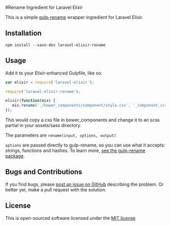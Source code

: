 #Rename Ingredient for Laravel Elixir

This is a simple [gulp-rename](https://www.npmjs.org/package/gulp-rename) wrapper ingredient for Laravel Elixir.

## Installation

`npm install --save-dev laravel-elixir-rename`

## Usage

Add it to your Elixir-enhanced Gulpfile, like so:

```javascript
var elixir = require('laravel-elixir');

require('laravel-elixir-rename');

elixir(function(mix) {
   mix.rename('./bower_components/component/style.css', '_component.scss', './assets/sass');
});
```

This would copy a css file in bower_components and change it to an scss partial in your assets/sass directory.

The parameters are `rename(input, options, output)`

`options` are passed directly to gulp-rename, so you can use what it accepts: strings, 
functions and hashes. To learn more, [see the gulp-rename package](https://www.npmjs.org/package/gulp-rename#readme).

## Bugs and Contributions

If you find bugs, please [post an issue on GitHub](https://github.com/EdRands/laravel-elixir-rename/issues) describing the problem.
Or better yet, make a pull request with the solution.

## License

This is open-sourced software licensed under the [MIT license](http://opensource.org/licenses/MIT)
